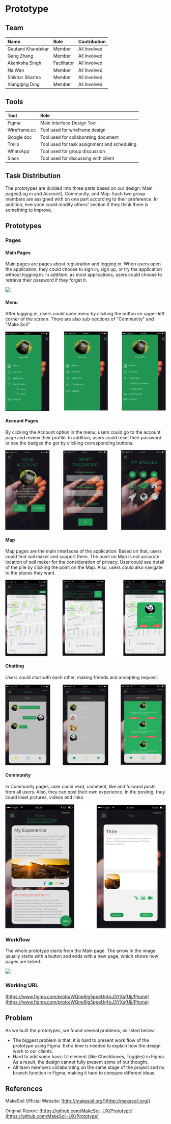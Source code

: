 # Prototype #

## Team ##

| Name                 	| Role		    | Contribution |
| :---                 	| :---         	| :---         |
| Gautami Khandekar	   	| Member 		|  All Involved |
| Gang Zhang		   	| Member 		| 	All Involved |
| Akanksha Singh	   	| Facilitator 	|  All Involved |
| Na Wen				| Member 		| 	All Involved |
| Shikhar Sharma   		| Member 		| 	All Involved |
| Xiangqing Ding		| Member 		| 	All Involved |


## Tools ##

| Tool                 	| Role		    |
| :---                 	| :---         	|
| Figma	   				| Main Interface Design Tool |
| Wireframe.cc 			| Tool used for wireframe design |
| Google doc   			| Tool used for collaborating document |
| Trello				| Tool used for task assignment and scheduling |
| WhatsApp	   			| Tool used for group discussion |
| Slack	   				| Tool used for discussing with client  |

## Task Distribution ##

The prototypes are divided into three parts based on our design: Main pages(Log in and Account), Community, and Map. Each two group members are assigned with on one part according to their preference. In addition, everyone could modify others' section if they think there is something to improve.

## Prototypes ##

### Pages ###


#### Main Pages ####

Main pages are pages about registration and logging in. When users open the application, they could choose to sign in, sign up, or try the application without logging in. In addition, as most applications, users could choose to retrieve their password if they forget it.   

![](./Pages/mains.png)

#### Menu ####

After logging in, users could open menu by clicking the button on upper-left corner of the screen. There are also sub-sections of "Community" and "Make Soil"

![](./Pages/menus.png)

#### Account Pages ####

By clicking the Account option in the menu, users could go to the account page and review their profile. In addition, users could reset their password or see the badges the get by clicking corresponding buttons. 

![](./Pages/accounts.png)

#### Map ####

Map pages are the main interfaces of the application. Based on that, users could find soil maker and support them. The point on Map is not accurate location of soil maker for the consideration of privacy. User could see detail of the pile by clicking the point on the Map. Also, users could also navigate to the places they want. 

![](./Pages/maps.png)


#### Chatting ####

Users could chat with each other, making friends and accepting request.

![](./Pages/chats.png)

#### Community ####

In Community pages, user could read, comment, like and forward posts from all users. Also, they can post their own experience. In the posting, they could inset pictures, videos and links.

![](./Pages/communities.png)

### Workflow ###

The whole prototype starts from the Main page. The arrow in the image usually starts with a button and ends with a new page, which shows how pages are linked.

![](./workflow.png)

### Working URL ###

[https://www.figma.com/proto/WQrw6jg5ppeUr4oJ3YXsfUjj/Phone](https://www.figma.com/proto/WQrw6jg5ppeUr4oJ3YXsfUjj/Phone)

## Problem ##

As we built the prototypes, we found several problems, as listed below:

+ The biggest problem is that, it is hard to present work flow of the prototype using Figma. Extra time is needed to explain how the design work to our clients.
+ Hard to add some basic UI element (like Checkboxes, Toggles) in Figma. As a result, the design cannot fully present some of our thought.
+ All team members collaborating on the same stage of the project and no branch function in Figma, making it hard to compare different ideas.


## References ##

MakeSoil Official Website: [http://makesoil.org/](http://makesoil.org/)

Original Report: [https://github.com/MakeSoil-UX/Prototype](https://github.com/MakeSoil-UX/Prototype)
